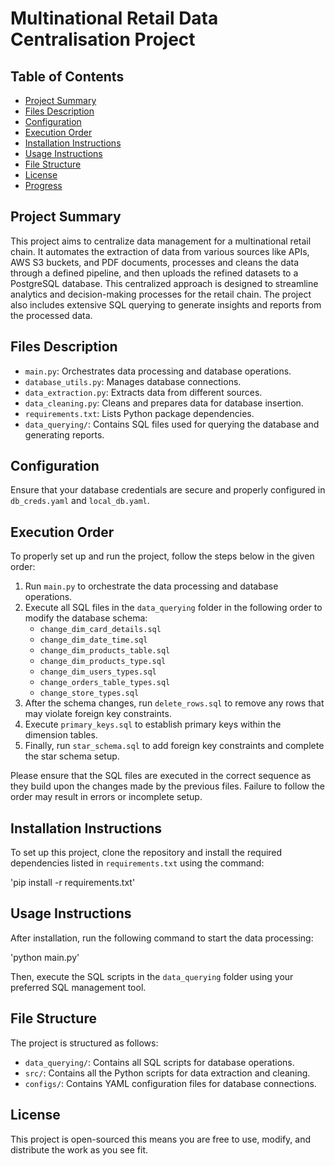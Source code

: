 # Multinational Retail Data Centralisation Project

## Table of Contents
- [Project Summary](#project-summary)
- [Files Description](#files-description)
- [Configuration](#configuration)
- [Execution Order](#execution-order)
- [Installation Instructions](#installation-instructions)
- [Usage Instructions](#usage-instructions)
- [File Structure](#file-structure)
- [License](#license)
- [Progress](#progress)

## Project Summary
This project aims to centralize data management for a multinational retail chain. It automates the extraction of data from various sources like APIs, AWS S3 buckets, and PDF documents, processes and cleans the data through a defined pipeline, and then uploads the refined datasets to a PostgreSQL database. This centralized approach is designed to streamline analytics and decision-making processes for the retail chain. The project also includes extensive SQL querying to generate insights and reports from the processed data.

## Files Description
- `main.py`: Orchestrates data processing and database operations.
- `database_utils.py`: Manages database connections.
- `data_extraction.py`: Extracts data from different sources.
- `data_cleaning.py`: Cleans and prepares data for database insertion.
- `requirements.txt`: Lists Python package dependencies.
- `data_querying/`: Contains SQL files used for querying the database and generating reports.

## Configuration
Ensure that your database credentials are secure and properly configured in `db_creds.yaml` and `local_db.yaml`.

## Execution Order
To properly set up and run the project, follow the steps below in the given order:

1. Run `main.py` to orchestrate the data processing and database operations.
2. Execute all SQL files in the `data_querying` folder in the following order to modify the database schema:
   - `change_dim_card_details.sql`
   - `change_dim_date_time.sql`
   - `change_dim_products_table.sql`
   - `change_dim_products_type.sql`
   - `change_dim_users_types.sql`
   - `change_orders_table_types.sql`
   - `change_store_types.sql`
3. After the schema changes, run `delete_rows.sql` to remove any rows that may violate foreign key constraints.
4. Execute `primary_keys.sql` to establish primary keys within the dimension tables.
5. Finally, run `star_schema.sql` to add foreign key constraints and complete the star schema setup.

Please ensure that the SQL files are executed in the correct sequence as they build upon the changes made by the previous files. Failure to follow the order may result in errors or incomplete setup.

## Installation Instructions
To set up this project, clone the repository and install the required dependencies listed in `requirements.txt` using the command:

'pip install -r requirements.txt'

## Usage Instructions
After installation, run the following command to start the data processing:

'python main.py'

Then, execute the SQL scripts in the `data_querying` folder using your preferred SQL management tool.

## File Structure
The project is structured as follows:
- `data_querying/`: Contains all SQL scripts for database operations.
- `src/`: Contains all the Python scripts for data extraction and cleaning.
- `configs/`: Contains YAML configuration files for database connections.

## License
This project is open-sourced this means you are free to use, modify, and distribute the work as you see fit. 


